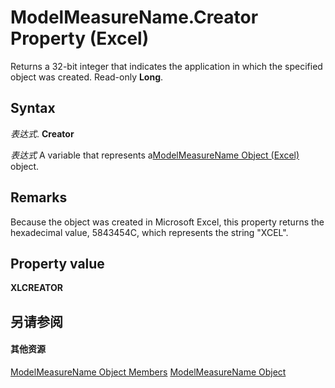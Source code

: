
# ModelMeasureName.Creator Property (Excel)

Returns a 32-bit integer that indicates the application in which the specified object was created. Read-only  **Long**.


## Syntax

 _表达式_. **Creator**

 _表达式_ A variable that represents a[ModelMeasureName Object (Excel)](91151066-7217-d589-63c7-a21431671397.md) object.


## Remarks

Because the object was created in Microsoft Excel, this property returns the hexadecimal value, 5843454C, which represents the string "XCEL".


## Property value

 **XLCREATOR**


## 另请参阅


#### 其他资源


[ModelMeasureName Object Members](http://msdn.microsoft.com/library/64d9060d-6066-b06b-8cc5-f94efe591185%28Office.15%29.aspx)
[ModelMeasureName Object](91151066-7217-d589-63c7-a21431671397.md)